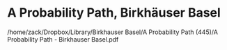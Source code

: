 # A Probability Path, Birkhäuser Basel

/home/zack/Dropbox/Library/Birkhauser Basel/A Probability Path (445)/A Probability Path - Birkhauser Basel.pdf

